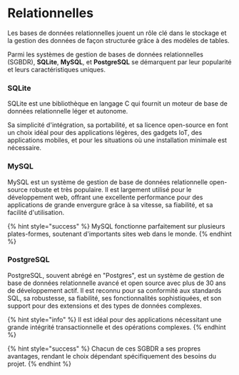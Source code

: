 # Relationnelles

Les bases de données relationnelles jouent un rôle clé dans le stockage et la gestion des données de façon structurée grâce à des modèles de tables.&#x20;

Parmi les systèmes de gestion de bases de données relationnelles (SGBDR), **SQLite**, **MySQL**, et **PostgreSQL** se démarquent par leur popularité et leurs caractéristiques uniques.

### SQLite

SQLite est une bibliothèque en langage C qui fournit un moteur de base de données relationnelle léger et autonome.&#x20;

Sa simplicité d'intégration, sa portabilité, et sa licence open-source en font un choix idéal pour des applications légères, des gadgets IoT, des applications mobiles, et pour les situations où une installation minimale est nécessaire.

### MySQL

MySQL est un système de gestion de base de données relationnelle open-source robuste et très populaire. Il est largement utilisé pour le développement web, offrant une excellente performance pour des applications de grande envergure grâce à sa vitesse, sa fiabilité, et sa facilité d'utilisation.&#x20;

{% hint style="success" %}
MySQL fonctionne parfaitement sur plusieurs plates-formes, soutenant d'importants sites web dans le monde.
{% endhint %}

### PostgreSQL

PostgreSQL, souvent abrégé en "Postgres", est un système de gestion de base de données relationnelle avancé et open source avec plus de 30 ans de développement actif. Il est reconnu pour sa conformité aux standards SQL, sa robustesse, sa fiabilité, ses fonctionnalités sophistiquées, et son support pour des extensions et des types de données complexes.&#x20;

{% hint style="info" %}
Il est idéal pour des applications nécessitant une grande intégrité transactionnelle et des opérations complexes.
{% endhint %}

{% hint style="success" %}
Chacun de ces SGBDR a ses propres avantages, rendant le choix dépendant spécifiquement des besoins du projet.
{% endhint %}

